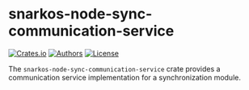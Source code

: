 # snarkos-node-sync-communication-service

[![Crates.io](https://img.shields.io/crates/v/snarkos-node-sync-communication-service.svg?color=neon)](https://crates.io/crates/snarkos-node-sync-communication-service)
[![Authors](https://img.shields.io/badge/authors-Aleo-orange.svg)](https://aleo.org)
[![License](https://img.shields.io/badge/License-Apache%202.0-blue.svg)](./LICENSE.md)

The `snarkos-node-sync-communication-service` crate provides a communication service implementation for a synchronization module.
